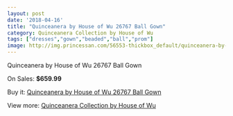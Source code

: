 ```yaml
---
layout: post
date: '2018-04-16'
title: "Quinceanera by House of Wu 26767 Ball Gown"
category: Quinceanera Collection by House of Wu
tags: ["dresses","gown","beaded","ball","prom"]
image: http://img.princessan.com/56553-thickbox_default/quinceanera-by-house-of-wu-26767-ball-gown.jpg
---
```

Quinceanera by House of Wu 26767 Ball Gown

On Sales: **$659.99**
<a href="https://www.princessan.com/en/quinceanera-collection-by-house-of-wu/17663-quinceanera-by-house-of-wu-26767-ball-gown.html"><amp-img layout="responsive" width="600" height="600" src="//img.princessan.com/56553-thickbox_default/quinceanera-by-house-of-wu-26767-ball-gown.jpg" alt="Quinceanera by House of Wu 26767 Ball Gown 0" /></a>
<a href="https://www.princessan.com/en/quinceanera-collection-by-house-of-wu/17663-quinceanera-by-house-of-wu-26767-ball-gown.html"><amp-img layout="responsive" width="600" height="600" src="//img.princessan.com/56556-thickbox_default/quinceanera-by-house-of-wu-26767-ball-gown.jpg" alt="Quinceanera by House of Wu 26767 Ball Gown 1" /></a>
<a href="https://www.princessan.com/en/quinceanera-collection-by-house-of-wu/17663-quinceanera-by-house-of-wu-26767-ball-gown.html"><amp-img layout="responsive" width="600" height="600" src="//img.princessan.com/56555-thickbox_default/quinceanera-by-house-of-wu-26767-ball-gown.jpg" alt="Quinceanera by House of Wu 26767 Ball Gown 2" /></a>
<a href="https://www.princessan.com/en/quinceanera-collection-by-house-of-wu/17663-quinceanera-by-house-of-wu-26767-ball-gown.html"><amp-img layout="responsive" width="600" height="600" src="//img.princessan.com/56554-thickbox_default/quinceanera-by-house-of-wu-26767-ball-gown.jpg" alt="Quinceanera by House of Wu 26767 Ball Gown 3" /></a>

Buy it: [Quinceanera by House of Wu 26767 Ball Gown](https://www.princessan.com/en/quinceanera-collection-by-house-of-wu/17663-quinceanera-by-house-of-wu-26767-ball-gown.html "Quinceanera by House of Wu 26767 Ball Gown")

View more: [Quinceanera Collection by House of Wu](https://www.princessan.com/en/52-quinceanera-collection-by-house-of-wu "Quinceanera Collection by House of Wu")